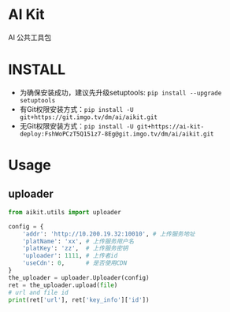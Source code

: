 # AI Kit
AI 公共工具包

# INSTALL
+ 为确保安装成功，建议先升级setuptools: `pip install --upgrade setuptools`
+ 有Git权限安装方式：`pip install -U git+https://git.imgo.tv/dm/ai/aikit.git`
+ 无Git权限安装方式：`pip install -U git+https://ai-kit-deploy:FshWoPCzT5Q151z7-8Eg@git.imgo.tv/dm/ai/aikit.git`

# Usage
## uploader
```python
from aikit.utils import uploader

config = {
    'addr': 'http://10.200.19.32:10010', # 上传服务地址
    'platName': 'xx', # 上传服务用户名
    'platKey': 'zz',  # 上传服务密钥
    'uploader': 1111, # 上传者id
    'useCdn': 0,      # 是否使用CDN
}
the_uploader = uploader.Uploader(config)
ret = the_uploader.upload(file)
# url and file id
print(ret['url'], ret['key_info']['id'])
```
